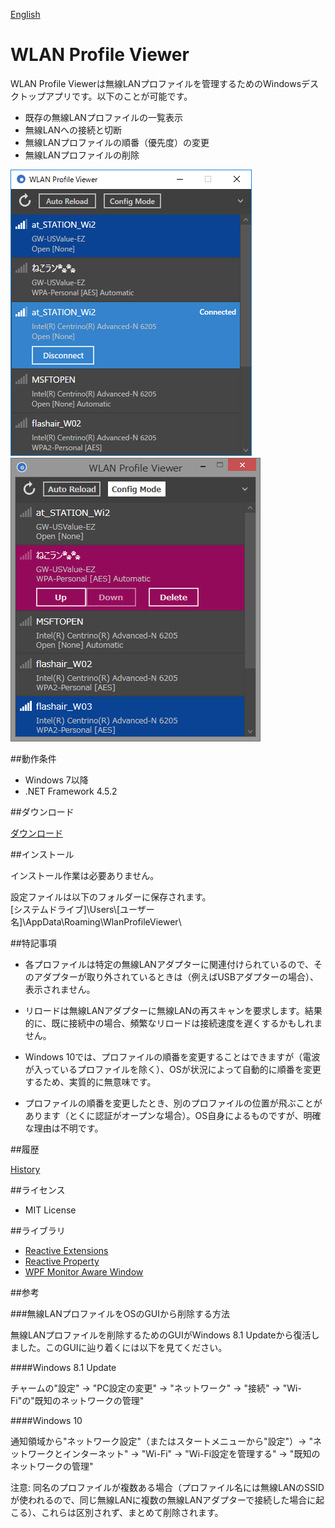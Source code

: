 ﻿[English](README.md)

WLAN Profile Viewer
===================

WLAN Profile Viewerは無線LANプロファイルを管理するためのWindowsデスクトップアプリです。以下のことが可能です。
 - 既存の無線LANプロファイルの一覧表示
 - 無線LANへの接続と切断
 - 無線LANプロファイルの順番（優先度）の変更
 - 無線LANプロファイルの削除

![Screenshot on Windows 10](Images/Screenshot_Win10.png)<br>
![Screenshot on Windows 8.1](Images/Screenshot_Win81.png)

##動作条件

 * Windows 7以降
 * .NET Framework 4.5.2

##ダウンロード

[ダウンロード](https://github.com/emoacht/WlanProfileViewer/releases/download/1.0.0/WlanProfileViewer100.zip)

##インストール

インストール作業は必要ありません。

設定ファイルは以下のフォルダーに保存されます。<br>
[システムドライブ]\Users\\[ユーザー名]\AppData\Roaming\WlanProfileViewer\

##特記事項

 - 各プロファイルは特定の無線LANアダプターに関連付けられているので、そのアダプターが取り外されているときは（例えばUSBアダプターの場合）、表示されません。

 - リロードは無線LANアダプターに無線LANの再スキャンを要求します。結果的に、既に接続中の場合、頻繁なリロードは接続速度を遅くするかもしれません。

 - Windows 10では、プロファイルの順番を変更することはできますが（電波が入っているプロファイルを除く）、OSが状況によって自動的に順番を変更するため、実質的に無意味です。

 - プロファイルの順番を変更したとき、別のプロファイルの位置が飛ぶことがあります（とくに認証がオープンな場合）。OS自身によるものですが、明確な理由は不明です。

##履歴

[History](History.md)

##ライセンス

 - MIT License

##ライブラリ

 - [Reactive Extensions][1]
 - [Reactive Property][2]
 - [WPF Monitor Aware Window][3]

[1]: https://github.com/Reactive-Extensions/Rx.NET
[2]: https://github.com/runceel/ReactiveProperty
[3]: https://github.com/emoacht/WpfMonitorAware

##参考

###無線LANプロファイルをOSのGUIから削除する方法

無線LANプロファイルを削除するためのGUIがWindows 8.1 Updateから復活しました。このGUIに辿り着くには以下を見てください。

####Windows 8.1 Update

チャームの"設定" &rarr; "PC設定の変更" &rarr; "ネットワーク" &rarr; "接続" &rarr; "Wi-Fi"の"既知のネットワークの管理"

####Windows 10

通知領域から"ネットワーク設定"（またはスタートメニューから"設定"）&rarr; "ネットワークとインターネット" &rarr; "Wi-Fi" &rarr; "Wi-Fi設定を管理する" &rarr; "既知のネットワークの管理"

注意: 同名のプロファイルが複数ある場合（プロファイル名には無線LANのSSIDが使われるので、同じ無線LANに複数の無線LANアダプターで接続した場合に起こる）、これらは区別されず、まとめて削除されます。
